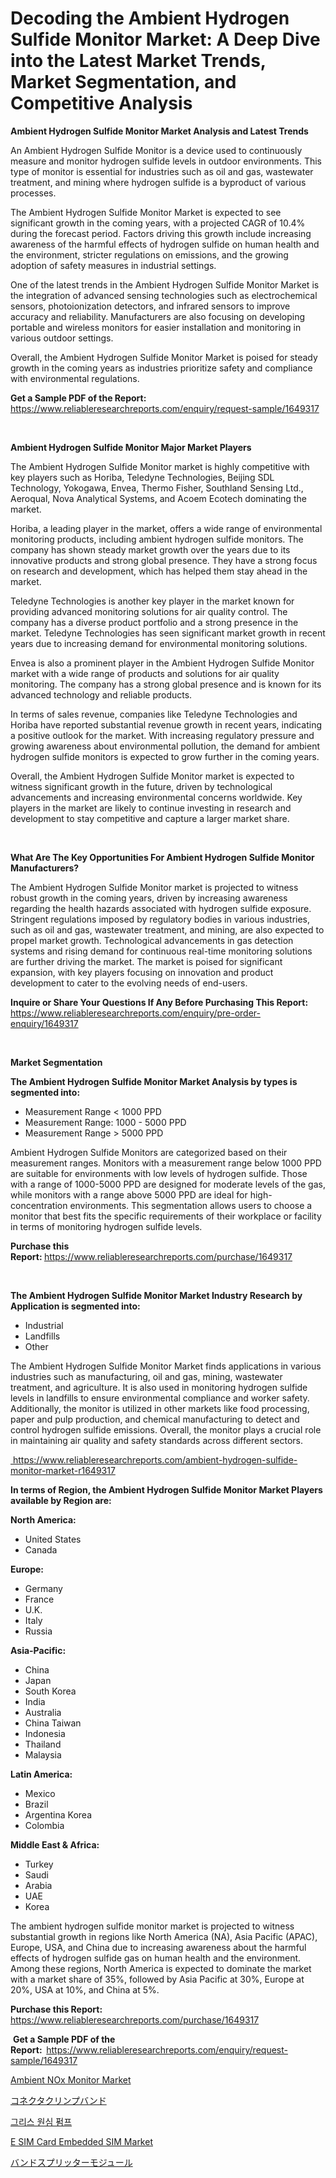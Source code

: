<p><h1>Decoding the Ambient Hydrogen Sulfide Monitor Market: A Deep Dive into the Latest Market Trends, Market Segmentation, and Competitive Analysis</h1></p><p><strong>Ambient Hydrogen Sulfide Monitor Market Analysis and Latest Trends</strong></p>
<p><p>An Ambient Hydrogen Sulfide Monitor is a device used to continuously measure and monitor hydrogen sulfide levels in outdoor environments. This type of monitor is essential for industries such as oil and gas, wastewater treatment, and mining where hydrogen sulfide is a byproduct of various processes.</p><p>The Ambient Hydrogen Sulfide Monitor Market is expected to see significant growth in the coming years, with a projected CAGR of 10.4% during the forecast period. Factors driving this growth include increasing awareness of the harmful effects of hydrogen sulfide on human health and the environment, stricter regulations on emissions, and the growing adoption of safety measures in industrial settings.</p><p>One of the latest trends in the Ambient Hydrogen Sulfide Monitor Market is the integration of advanced sensing technologies such as electrochemical sensors, photoionization detectors, and infrared sensors to improve accuracy and reliability. Manufacturers are also focusing on developing portable and wireless monitors for easier installation and monitoring in various outdoor settings.</p><p>Overall, the Ambient Hydrogen Sulfide Monitor Market is poised for steady growth in the coming years as industries prioritize safety and compliance with environmental regulations.</p></p>
<p><strong>Get a Sample PDF of the Report:&nbsp;</strong> <a href="https://www.reliableresearchreports.com/enquiry/request-sample/1649317">https://www.reliableresearchreports.com/enquiry/request-sample/1649317</a></p>
<p>&nbsp;</p>
<p><strong>Ambient Hydrogen Sulfide Monitor Major Market Players</strong></p>
<p><p>The Ambient Hydrogen Sulfide Monitor market is highly competitive with key players such as Horiba, Teledyne Technologies, Beijing SDL Technology, Yokogawa, Envea, Thermo Fisher, Southland Sensing Ltd., Aeroqual, Nova Analytical Systems, and Acoem Ecotech dominating the market.</p><p>Horiba, a leading player in the market, offers a wide range of environmental monitoring products, including ambient hydrogen sulfide monitors. The company has shown steady market growth over the years due to its innovative products and strong global presence. They have a strong focus on research and development, which has helped them stay ahead in the market.</p><p>Teledyne Technologies is another key player in the market known for providing advanced monitoring solutions for air quality control. The company has a diverse product portfolio and a strong presence in the market. Teledyne Technologies has seen significant market growth in recent years due to increasing demand for environmental monitoring solutions.</p><p>Envea is also a prominent player in the Ambient Hydrogen Sulfide Monitor market with a wide range of products and solutions for air quality monitoring. The company has a strong global presence and is known for its advanced technology and reliable products.</p><p>In terms of sales revenue, companies like Teledyne Technologies and Horiba have reported substantial revenue growth in recent years, indicating a positive outlook for the market. With increasing regulatory pressure and growing awareness about environmental pollution, the demand for ambient hydrogen sulfide monitors is expected to grow further in the coming years.</p><p>Overall, the Ambient Hydrogen Sulfide Monitor market is expected to witness significant growth in the future, driven by technological advancements and increasing environmental concerns worldwide. Key players in the market are likely to continue investing in research and development to stay competitive and capture a larger market share.</p></p>
<p>&nbsp;</p>
<p><strong>What Are The Key Opportunities For Ambient Hydrogen Sulfide Monitor Manufacturers?</strong></p>
<p><p>The Ambient Hydrogen Sulfide Monitor market is projected to witness robust growth in the coming years, driven by increasing awareness regarding the health hazards associated with hydrogen sulfide exposure. Stringent regulations imposed by regulatory bodies in various industries, such as oil and gas, wastewater treatment, and mining, are also expected to propel market growth. Technological advancements in gas detection systems and rising demand for continuous real-time monitoring solutions are further driving the market. The market is poised for significant expansion, with key players focusing on innovation and product development to cater to the evolving needs of end-users.</p></p>
<p><strong>Inquire or Share Your Questions If Any Before Purchasing This Report:</strong> <a href="https://www.reliableresearchreports.com/enquiry/pre-order-enquiry/1649317">https://www.reliableresearchreports.com/enquiry/pre-order-enquiry/1649317</a></p>
<p>&nbsp;</p>
<p><strong>Market Segmentation</strong></p>
<p><strong>The Ambient Hydrogen Sulfide Monitor Market Analysis by types is segmented into:</strong></p>
<p><ul><li>Measurement Range < 1000 PPD</li><li>Measurement Range: 1000 - 5000 PPD</li><li>Measurement Range > 5000 PPD</li></ul></p>
<p><p>Ambient Hydrogen Sulfide Monitors are categorized based on their measurement ranges. Monitors with a measurement range below 1000 PPD are suitable for environments with low levels of hydrogen sulfide. Those with a range of 1000-5000 PPD are designed for moderate levels of the gas, while monitors with a range above 5000 PPD are ideal for high-concentration environments. This segmentation allows users to choose a monitor that best fits the specific requirements of their workplace or facility in terms of monitoring hydrogen sulfide levels.</p></p>
<p><strong>Purchase this Report:&nbsp;</strong><a href="https://www.reliableresearchreports.com/purchase/1649317">https://www.reliableresearchreports.com/purchase/1649317</a></p>
<p>&nbsp;</p>
<p><strong>The Ambient Hydrogen Sulfide Monitor Market Industry Research by Application is segmented into:</strong></p>
<p><ul><li>Industrial</li><li>Landfills</li><li>Other</li></ul></p>
<p><p>The Ambient Hydrogen Sulfide Monitor Market finds applications in various industries such as manufacturing, oil and gas, mining, wastewater treatment, and agriculture. It is also used in monitoring hydrogen sulfide levels in landfills to ensure environmental compliance and worker safety. Additionally, the monitor is utilized in other markets like food processing, paper and pulp production, and chemical manufacturing to detect and control hydrogen sulfide emissions. Overall, the monitor plays a crucial role in maintaining air quality and safety standards across different sectors.</p></p>
<p><a href="https://www.reliableresearchreports.com/ambient-hydrogen-sulfide-monitor-market-r1649317">&nbsp;https://www.reliableresearchreports.com/ambient-hydrogen-sulfide-monitor-market-r1649317</a></p>
<p><strong>In terms of Region, the Ambient Hydrogen Sulfide Monitor Market Players available by Region are:</strong></p>
<p>
    <p> <strong> North America: </strong>
        <ul>
            <li>United States</li>
            <li>Canada</li>
        </ul>
        </p> 
    <p> <strong> Europe: </strong>
        <ul>
            <li>Germany</li>
            <li>France</li>
            <li>U.K.</li>
            <li>Italy</li>
            <li>Russia</li>
        </ul>
        </p> 
    <p> <strong> Asia-Pacific: </strong>
        <ul>
            <li>China</li>
            <li>Japan</li>
            <li>South Korea</li>
            <li>India</li>
            <li>Australia</li>
            <li>China Taiwan</li>
            <li>Indonesia</li>
            <li>Thailand</li>
            <li>Malaysia</li>
        </ul>
        </p> 
    <p> <strong> Latin America: </strong>
        <ul>
            <li>Mexico</li>
            <li>Brazil</li>
            <li>Argentina Korea</li>
            <li>Colombia</li>
        </ul>
        </p> 
    <p> <strong> Middle East & Africa: </strong>
        <ul>
            <li>Turkey</li>
            <li>Saudi</li>
            <li>Arabia</li>
            <li>UAE</li>
            <li>Korea</li>
        </ul>
    </p>
    </p>
<p><p>The ambient hydrogen sulfide monitor market is projected to witness substantial growth in regions like North America (NA), Asia Pacific (APAC), Europe, USA, and China due to increasing awareness about the harmful effects of hydrogen sulfide gas on human health and the environment. Among these regions, North America is expected to dominate the market with a market share of 35%, followed by Asia Pacific at 30%, Europe at 20%, USA at 10%, and China at 5%.</p></p>
<p><strong>Purchase this Report: </strong><a href="https://www.reliableresearchreports.com/purchase/1649317">https://www.reliableresearchreports.com/purchase/1649317</a></p>
<p>&nbsp;<strong>Get a Sample PDF of the Report:&nbsp;&nbsp;</strong><a href="https://www.reliableresearchreports.com/enquiry/request-sample/1649317">https://www.reliableresearchreports.com/enquiry/request-sample/1649317</a></p>
<p><strong></strong></p>
<p><p><a href="https://github.com/Whitneyboyettebo9kiw7yr13/Market-Research-Report-List-2/blob/main/ambient-nox-monitor-market.md">Ambient NOx Monitor Market</a></p><p><a href="https://github.com/adcxff01450218/Market-Research-Report-List-2/blob/main/3794742109172.md">コネクタクリンプバンド</a></p><p><a href="https://github.com/muchswr/Market-Research-Report-List-1/blob/main/9351008104067.md">그리스 원심 펌프</a></p><p><a href="https://issuu.com/reportprime-2/docs/e-sim-card-embedded-sim-market-size_e8174f5a6e07d2">E SIM Card Embedded SIM Market</a></p><p><a href="https://github.com/xnljig2898992/Market-Research-Report-List-2/blob/main/8471993109171.md">バンドスプリッターモジュール</a></p></p>
